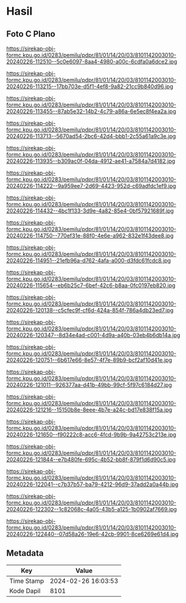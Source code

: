 # Hasil

## Foto C Plano

https://sirekap-obj-formc.kpu.go.id/0283/pemilu/pdpr/81/01/14/20/03/8101142003010-20240226-112510--5c0e6097-8aa4-4980-a00c-6cdfa0a6dce2.jpg

https://sirekap-obj-formc.kpu.go.id/0283/pemilu/pdpr/81/01/14/20/03/8101142003010-20240226-113215--17bb703e-d5f1-4ef8-9a82-21cc9b840d96.jpg

https://sirekap-obj-formc.kpu.go.id/0283/pemilu/pdpr/81/01/14/20/03/8101142003010-20240226-113455--87ab5e32-14b2-4c79-a86a-6e5ec8f4ea2a.jpg

https://sirekap-obj-formc.kpu.go.id/0283/pemilu/pdpr/81/01/14/20/03/8101142003010-20240226-113713--5670ad54-2bc6-42d4-bbb1-2c55a61a9c3e.jpg

https://sirekap-obj-formc.kpu.go.id/0283/pemilu/pdpr/81/01/14/20/03/8101142003010-20240226-113935--b309ac0f-04da-4912-ae41-a7584a7d4182.jpg

https://sirekap-obj-formc.kpu.go.id/0283/pemilu/pdpr/81/01/14/20/03/8101142003010-20240226-114222--9a959ee7-2d69-4423-952d-c69adfdc1ef9.jpg

https://sirekap-obj-formc.kpu.go.id/0283/pemilu/pdpr/81/01/14/20/03/8101142003010-20240226-114432--4bc1f133-3d9e-4a82-85e4-0bf57921689f.jpg

https://sirekap-obj-formc.kpu.go.id/0283/pemilu/pdpr/81/01/14/20/03/8101142003010-20240226-114750--770ef31e-88f0-4e6e-a962-832e1f43dee8.jpg

https://sirekap-obj-formc.kpu.go.id/0283/pemilu/pdpr/81/01/14/20/03/8101142003010-20240226-114951--21efb96a-d762-4afa-a000-d3fdc61fcdc8.jpg

https://sirekap-obj-formc.kpu.go.id/0283/pemilu/pdpr/81/01/14/20/03/8101142003010-20240226-115654--eb6b25c7-6bef-42c6-b8aa-0fc0197eb820.jpg

https://sirekap-obj-formc.kpu.go.id/0283/pemilu/pdpr/81/01/14/20/03/8101142003010-20240226-120138--c5cfec9f-cf6d-424a-854f-786a4db23ed7.jpg

https://sirekap-obj-formc.kpu.go.id/0283/pemilu/pdpr/81/01/14/20/03/8101142003010-20240226-120347--8d34e4ad-c001-4d9a-a40b-03eb4b6db14a.jpg

https://sirekap-obj-formc.kpu.go.id/0283/pemilu/pdpr/81/01/14/20/03/8101142003010-20240226-120751--6b617e66-8e57-4f7e-89b9-bcf2af10d41e.jpg

https://sirekap-obj-formc.kpu.go.id/0283/pemilu/pdpr/81/01/14/20/03/8101142003010-20240226-121011--926377aa-d41b-49bb-99cf-5f97c6184d27.jpg

https://sirekap-obj-formc.kpu.go.id/0283/pemilu/pdpr/81/01/14/20/03/8101142003010-20240226-121216--15150b8e-8eee-4b7e-a24c-bd17e838f15a.jpg

https://sirekap-obj-formc.kpu.go.id/0283/pemilu/pdpr/81/01/14/20/03/8101142003010-20240226-121650--f90222c8-acc6-4fcd-9b9b-9a42753c213e.jpg

https://sirekap-obj-formc.kpu.go.id/0283/pemilu/pdpr/81/01/14/20/03/8101142003010-20240226-121844--e7b480fe-695c-4b52-bb8f-879f1d6d90c5.jpg

https://sirekap-obj-formc.kpu.go.id/0283/pemilu/pdpr/81/01/14/20/03/8101142003010-20240226-122041--c7b37b57-ba79-4212-96d9-37add2a0a44b.jpg

https://sirekap-obj-formc.kpu.go.id/0283/pemilu/pdpr/81/01/14/20/03/8101142003010-20240226-122302--1c82068c-4a05-43b5-a125-1b0902af7669.jpg

https://sirekap-obj-formc.kpu.go.id/0283/pemilu/pdpr/81/01/14/20/03/8101142003010-20240226-122440--07d58a26-19e6-42cb-9901-8ce6269e61d4.jpg


## Metadata

| Key        | Value               |
| ---------- | ------------------- |
| Time Stamp | 2024-02-26 16:03:53 |
| Kode Dapil | 8101                |



